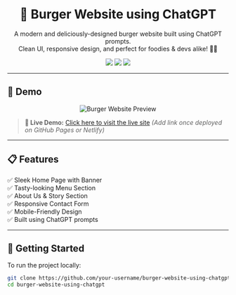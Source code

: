 <h1 align="center">🍔 Burger Website using ChatGPT</h1>

<p align="center">
  A modern and deliciously-designed burger website built using ChatGPT prompts.<br>
  Clean UI, responsive design, and perfect for foodies & devs alike! 🤖✨
</p>

<p align="center">
  <img src="https://img.shields.io/badge/HTML5-E34F26?style=for-the-badge&logo=html5&logoColor=white"/>
  <img src="https://img.shields.io/badge/CSS3-1572B6?style=for-the-badge&logo=css3&logoColor=white"/>
  <img src="https://img.shields.io/badge/Responsive-Design-brightgreen?style=for-the-badge"/>
</p>

---

## 📸 Demo

<p align="center">
  <img src="https://via.placeholder.com/800x400?text=Burger+Website+Preview" alt="Burger Website Preview"/>
</p>

> **🔗 Live Demo:** [Click here to visit the live site](#) *(Add link once deployed on GitHub Pages or Netlify)*

---

## 📋 Features

✅ Sleek Home Page with Banner  
✅ Tasty-looking Menu Section  
✅ About Us & Story Section  
✅ Responsive Contact Form  
✅ Mobile-Friendly Design  
✅ Built using ChatGPT prompts  

---

## 🚀 Getting Started

To run the project locally:

```bash
git clone https://github.com/your-username/burger-website-using-chatgpt.git
cd burger-website-using-chatgpt
